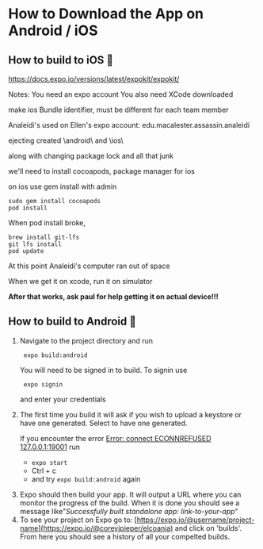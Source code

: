 # How to Download the App on Android / iOS

## How to build to iOS 🍎
https://docs.expo.io/versions/latest/expokit/expokit/

Notes:
You need an expo account
You also need XCode downloaded

make ios Bundle identifier, must be different for each team member

Analeidi's used on Ellen's expo account:
edu.macalester.assassin.analeidi

ejecting created
\\android\\
and
\\ios\\

along with changing package lock and all that junk


we'll need to install cocoapods, package manager for ios

on ios use gem install with admin
```
sudo gem install cocoapods
pod install
```

When pod install broke,

```
brew install git-lfs
git lfs install
pod update
```

At this point Analeidi's computer ran out of space


When we get it on xcode, run it on simulator

__After that works, ask paul for help getting it on actual device!!!__

## How to build to Android 🤖

1) Navigate to the project directory and run

		expo build:android
	You will need to be signed in to build. To signin use
	
		expo signin

	and enter your credentials

2) The first time you build it will ask if you wish to upload a keystore or have one generated. Select to have one generated.

	If you encounter the error [Error: connect ECONNREFUSED 127.0.0.1:19001](https://github.com/expo/expo/issues/2115) run
	- ```expo start```
	-  Ctrl + c
	- and try ```expo build:android``` again

3. Expo should then build your app. It will output a URL where you can monitor the progress of the build. When it is done you should see a message like"*Successfully built standalone app: link-to-your-app*"
4. To see your project on Expo go to: [https://expo.io/@username/project-name](https://expo.io/@coreyjpieper/elcoanja) and click on 'builds'. From here you should see a history of all your compelted builds.

